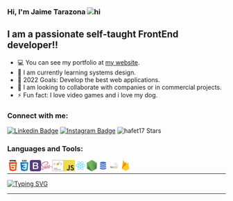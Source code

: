 
### Hi, I'm Jaime Tarazona <img src="https://user-images.githubusercontent.com/1303154/88677602-1635ba80-d120-11ea-84d8-d263ba5fc3c0.gif" width="28px" alt="hi">
## I am a passionate self-taught FrontEnd developer!!
- :computer: You can see my portfolio at [my website][website].
- 🌱 I am currently learning systems design.
- 🥅 2022 Goals: Develop the best web applications.
- 👯 I am looking to collaborate with companies or in commercial projects.
- ⚡ Fun fact: I love video games and i love my dog.


### Connect with me:

[![Linkedin Badge](https://img.shields.io/badge/-JaimeTarazona-0e76a8?style=flat&labelColor=0e76a8&logo=linkedin&logoColor=white)](https://www.linkedin.com/in/jaimetr/) [![Instagram Badge](https://img.shields.io/badge/-JaimeTR-C13584?style=flat&labelColor=C13584&logo=instagram&logoColor=white)](https://www.instagram.com/jaimetr_/)
![hafet17 Stars](https://img.shields.io/github/stars/JaimeTR?affiliations=OWNER&style=social)


### Languages ​​and Tools:

<img align="left" alt="HTML5" width="26px" src="https://raw.githubusercontent.com/github/explore/80688e429a7d4ef2fca1e82350fe8e3517d3494d/topics/html/html.png" />
<img align="left" alt="CSS3" width="26px" src="https://raw.githubusercontent.com/github/explore/80688e429a7d4ef2fca1e82350fe8e3517d3494d/topics/css/css.png" />
<img align="left" alt="Bootsrap" width="26px" src="https://raw.githubusercontent.com/github/explore/80688e429a7d4ef2fca1e82350fe8e3517d3494d/topics/bootstrap/bootstrap.png" />
<img align="left" alt="Sass" width="26px" src="https://raw.githubusercontent.com/github/explore/80688e429a7d4ef2fca1e82350fe8e3517d3494d/topics/sass/sass.png" />
<img align="left" alt="styled-components" width="26px" src="https://raw.githubusercontent.com/github/explore/80688e429a7d4ef2fca1e82350fe8e3517d3494d/topics/styled-components/styled-components.png" />
<img align="left" alt="JavaScript" width="26px" src="https://raw.githubusercontent.com/github/explore/80688e429a7d4ef2fca1e82350fe8e3517d3494d/topics/javascript/javascript.png" />
<img align="left" alt="React" width="26px" src="https://raw.githubusercontent.com/github/explore/80688e429a7d4ef2fca1e82350fe8e3517d3494d/topics/react/react.png" />
<img align="left" alt="Node.js" width="26px" src="https://raw.githubusercontent.com/github/explore/80688e429a7d4ef2fca1e82350fe8e3517d3494d/topics/nodejs/nodejs.png" />
<img align="left" alt="SQL" width="26px" src="https://raw.githubusercontent.com/github/explore/80688e429a7d4ef2fca1e82350fe8e3517d3494d/topics/sql/sql.png" />
<img align="left" alt="MySQL" width="26px" src="https://raw.githubusercontent.com/github/explore/80688e429a7d4ef2fca1e82350fe8e3517d3494d/topics/mysql/mysql.png" />
<img align="left" alt="firebase" width="26px" src="https://raw.githubusercontent.com/github/explore/80688e429a7d4ef2fca1e82350fe8e3517d3494d/topics/firebase/firebase.png" />
<br />

---
[![Typing SVG](https://readme-typing-svg.herokuapp.com?color=2198f7&width=700&lines=I'm+a+Programmer,Developer,Designer+and+Freelancer+💻)](https://git.io/typing-svg)

---

[website]: https://jaimetr.webstrservices.com/
[linkedin]: https://www.linkedin.com/in/jaimetr/
